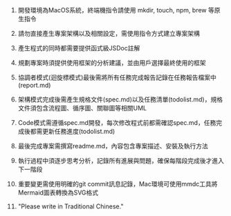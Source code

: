 1. 開發環境為MacOS系統，終端機指令請使用 mkdir, touch, npm, brew 等原生指令

2. 請勿直接產生專案架構以及相關設定，需使用指令方式建立專案架構

3. 產生程式的同時都需要提供函式級JSDoc註解

4. 規劃專案時須提供使用框架的分析建議，並由用戶選擇最終使用的框架

5. 協調者模式(迴旋標模式)最後需將所有任務完成報告記錄在任務報告檔案中(report.md)

6. 架構模式完成後需產生規格文件(spec.md)以及任務清單(todolist.md)，規格文件須包含流程圖、循序圖、關聯圖等相關UML

7. Code模式需遵循spec.md開發，每次修改程式前都需確認spec.md，任務完成後都需更新任務進度(todolist.md)

8. 最後完成專案需撰寫readme.md，內容包含專案描述、安裝及執行方法

9. 執行過程中須逐步思考分析，記錄所有進展與問題，確保每階段完成後才進入下一階段

10. 重要變更需使用明確的git commit訊息記錄，Mac環境可使用mmdc工具將Mermaid圖表轉換為SVG格式

11. "Please write in Traditional Chinese."


































